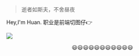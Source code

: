 > 逝者如斯夫，不舍昼夜

Hey,I'm Huan. 职业是前端切图仔👉

<img src='https://i.loli.net/2018/11/05/5be04f914cfb0.gif'>

<p style='text-align:center;'>😃😃😃😃😃😃😃😃😃😃😃</p>
